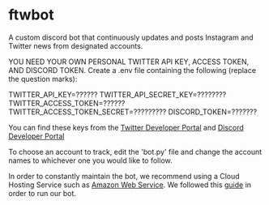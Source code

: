 # ftwbot
A custom discord bot that continuously updates and posts Instagram and Twitter news from designated accounts.

YOU NEED YOUR OWN PERSONAL TWITTER API KEY, ACCESS TOKEN, AND DISCORD TOKEN.
Create a .env file containing the following (replace the question marks):

TWITTER_API_KEY=??????
TWITTER_API_SECRET_KEY=????????
TWITTER_ACCESS_TOKEN=??????
TWITTER_ACCESS_TOKEN_SECRET=?????????
DISCORD_TOKEN=???????

You can find these keys from the [Twitter Developer Portal](https://developer.twitter.com/en/portal/petition/essential/basic-info) and [Discord Developer Portal](https://discord.com/developers/docs/intro)

To choose an account to track, edit the 'bot.py' file and change the account names to whichever one you would like to follow.

In order to constantly maintain the bot, we recommend using a Cloud Hosting Service such as [Amazon Web Service](https://aws.amazon.com/).
We followed this [guide](https://towardsaws.com/building-hosting-a-discord-bot-on-aws-e157bd7faf78) in order to run our bot.
